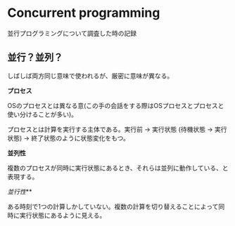 # Concurrent programming

並行プログラミングについて調査した時の記録

## 並行？並列？

しばしば両方同じ意味で使われるが、厳密に意味が異なる。


**プロセス**

OSのプロセスとは異なる意(この手の会話をする際はOSプロセスとプロセスと使い分けることが多い)。

プロセスとは計算を実行する主体である。実行前 -> 実行状態 (待機状態 -> 実行状態) -> 終了状態のように状態変化をもつ。

**並列性**

複数のプロセスが同時に実行状態にあるとき、それらは並列に動作している、と表現する。

*並行性***

ある時刻で1つの計算しかしていない。複数の計算を切り替えることによって同時に実行状態にあるように見える。





